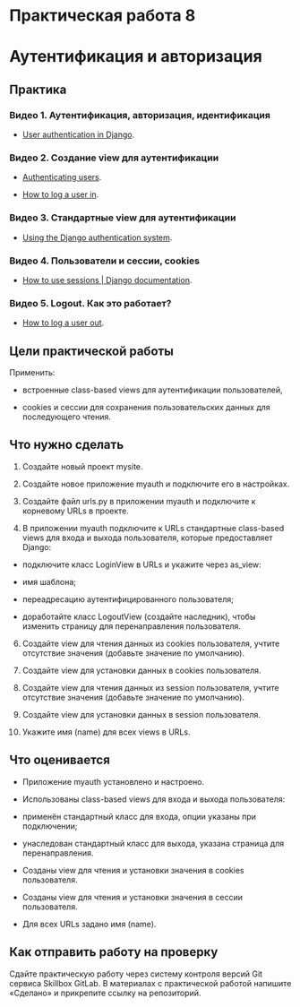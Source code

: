 # Практическая работа 8 
# Аутентификация и авторизация

  

## Практика

### Видео 1. Аутентификация, авторизация, идентификация

-   [User authentication in Django](https://docs.djangoproject.com/en/4.1/topics/auth/).
    

### Видео 2. Создание view для аутентификации

-   [Authenticating users](https://docs.djangoproject.com/en/4.1/topics/auth/default/#authenticating-users).
    
-   [How to log a user in](https://docs.djangoproject.com/en/4.1/topics/auth/default/#how-to-log-a-user-in).
    

### Видео 3. Стандартные view для аутентификации

-   [Using the Django authentication system](https://docs.djangoproject.com/en/4.1/topics/auth/default/#django.contrib.auth.views.LoginView).
    

### Видео 4. Пользователи и сессии, cookies

-   [How to use sessions | Django documentation](https://docs.djangoproject.com/en/4.1/topics/http/sessions/).
    

### Видео 5. Logout. Как это работает?

-   [How to log a user out](https://docs.djangoproject.com/en/4.1/topics/auth/default/#how-to-log-a-user-out).
    

## Цели практической работы

Применить:

-   встроенные class-based views для аутентификации пользователей,
    
-   cookies и сессии для сохранения пользовательских данных для последующего чтения.
    

## Что нужно сделать

1.  Создайте новый проект mysite.
    
2.  Создайте новое приложение myauth и подключите его в настройках.
    
3.  Создайте файл urls.py в приложении myauth и подключите к корневому URLs в проекте.
    
4.  В приложении myauth подключите к URLs стандартные class-based views для входа и выхода пользователя, которые предоставляет Django:
    

-   подключите класс LoginView в URLs и укажите через as_view:
    

-   имя шаблона;
    
-   переадресацию аутентифицированного пользователя;
    

-   доработайте класс LogoutView (создайте наследник), чтобы изменить страницу для перенаправления пользователя.
    

6.  Создайте view для чтения данных из cookies пользователя, учтите отсутствие значения (добавьте значение по умолчанию).
    
7.  Создайте view для установки данных в cookies пользователя.
    
8.  Создайте view для чтения данных из session пользователя, учтите отсутствие значения (добавьте значение по умолчанию).
    
9.  Создайте view для установки данных в session пользователя.
    
10.  Укажите имя (name) для всех views в URLs.
    

## Что оценивается

-   Приложение myauth установлено и настроено.
    
-   Использованы class-based views для входа и выхода пользователя:
    

-   применён стандартный класс для входа, опции указаны при подключении;
    
-   унаследован стандартный класс для выхода, указана страница для перенаправления.
    

-   Созданы view для чтения и установки значения в cookies пользователя.
    
-   Созданы view для чтения и установки значения в сессии пользователя.
    
-   Для всех URLs задано имя (name).
    

## Как отправить работу на проверку

Сдайте практическую работу через систему контроля версий Git сервиса Skillbox GitLab. В материалах с практической работой напишите «Сделано» и прикрепите ссылку на репозиторий.
